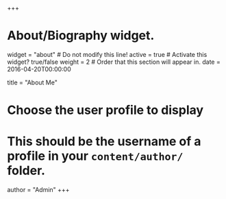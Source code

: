 +++
# About/Biography widget.
widget = "about"  # Do not modify this line!
active = true  # Activate this widget? true/false
weight = 2  # Order that this section will appear in.
date = 2016-04-20T00:00:00

title = "About Me"

# Choose the user profile to display
# This should be the username of a profile in your `content/author/` folder.
author = "Admin"
+++
